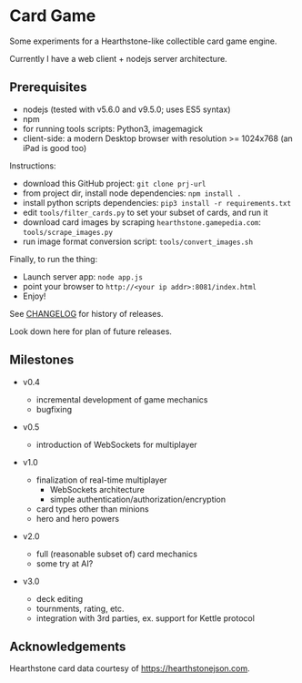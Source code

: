 # Card Game

Some experiments for a Hearthstone-like collectible card game engine.

Currently I have a web client + nodejs server architecture.

## Prerequisites
- nodejs (tested with v5.6.0 and v9.5.0; uses ES5 syntax)
- npm
- for running tools scripts: Python3, imagemagick
- client-side: a modern Desktop browser with resolution >= 1024x768 (an iPad is good too)

Instructions:
- download this GitHub project: `git clone prj-url`
- from project dir, install node dependencies: `npm install .`
- install python scripts dependencies: `pip3 install -r requirements.txt`
- edit `tools/filter_cards.py` to set your subset of cards, and run it
- download card images by scraping `hearthstone.gamepedia.com`: `tools/scrape_images.py`
- run image format conversion script: `tools/convert_images.sh`

Finally, to run the thing:
- Launch server app: `node app.js`
- point your browser to `http://<your ip addr>:8081/index.html`
- Enjoy!

See [CHANGELOG](/CHANGELOG.md) for history of releases.

Look down here for plan of future releases.


## Milestones

- v0.4
	- incremental development of game mechanics
	- bugfixing

- v0.5
	- introduction of WebSockets for multiplayer


- v1.0
	- finalization of real-time multiplayer
		- WebSockets architecture
		- simple authentication/authorization/encryption
	- card types other than minions
	- hero and hero powers


- v2.0
	- full (reasonable subset of) card mechanics
	- some try at AI?

- v3.0
	- deck editing
	- tournments, rating, etc.
	- integration with 3rd parties, ex. support for Kettle protocol


## Acknowledgements
Hearthstone card data courtesy of https://hearthstonejson.com.
